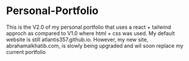 # Personal-Portfolio

This is the V2.0 of my personal portfolio that uses a react + tailwind approch as compared to V1.0 where html + css was used. 
My default website is still atlantis357.github.io. However, my new site, abrahamalkhatib.com, is slowly being upgraded and wil soon replace my current portfolio
